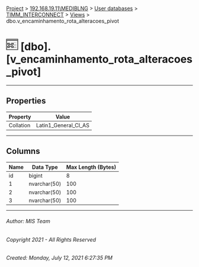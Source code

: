 #### 

[Project](../../../../index.md) > [192.168.19.11\\MEDIBLNG](../../../index.md) > [User databases](../../index.md) > [TIMM_INTERCONNECT](../index.md) > [Views](Views.md) > dbo.v_encaminhamento_rota_alteracoes_pivot

# ![Views](../../../../Images/View32.png) [dbo].[v_encaminhamento_rota_alteracoes_pivot]

---

## <a name="#properties"></a>Properties

| Property | Value |
|---|---|
| Collation | Latin1_General_CI_AS |


---

## <a name="#columns"></a>Columns

| Name | Data Type | Max Length (Bytes) |
|---|---|---|
| id | bigint | 8 |
| 1 | nvarchar(50) | 100 |
| 2 | nvarchar(50) | 100 |
| 3 | nvarchar(50) | 100 |


---

###### Author:  MIS Team

###### Copyright 2021 - All Rights Reserved

###### Created: Monday, July 12, 2021 6:27:35 PM

